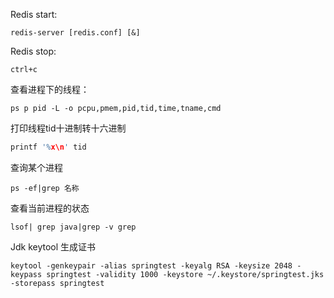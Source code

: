 Redis start:

```shell
redis-server [redis.conf] [&]
```

Redis stop:

```shell
ctrl+c
```

查看进程下的线程：

```shell
ps p pid -L -o pcpu,pmem,pid,tid,time,tname,cmd
```

打印线程tid十进制转十六进制

```c
printf '%x\n' tid
```

查询某个进程

```shell
ps -ef|grep 名称
```

查看当前进程的状态

```shell
lsof| grep java|grep -v grep
```

Jdk keytool 生成证书

```shell
keytool -genkeypair -alias springtest -keyalg RSA -keysize 2048 -keypass springtest -validity 1000 -keystore ~/.keystore/springtest.jks -storepass springtest
```









